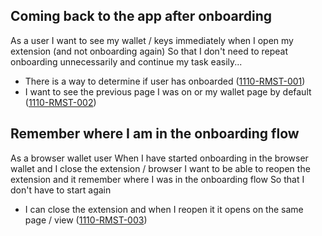 ## Coming back to the app after onboarding

As a user I want to see my wallet / keys immediately when I open my extension (and not onboarding again) So that I don't need to repeat onboarding unnecessarily and continue my task easily...

- There is a way to determine if user has onboarded (<a name="1110-RMST-001" href="#1110-RMST-001">1110-RMST-001</a>)
- I want to see the previous page I was on or my wallet page by default (<a name="1110-RMST-002" href="#1110-RMST-002">1110-RMST-002</a>)

## Remember where I am in the onboarding flow

As a browser wallet user When I have started onboarding in the browser wallet and I close the extension / browser I want to be able to reopen the extension and it remember where I was in the onboarding flow So that I don't have to start again

- I can close the extension and when I reopen it it opens on the same page / view (<a name="1110-RMST-003" href="#1110-RMST-003">1110-RMST-003</a>)
